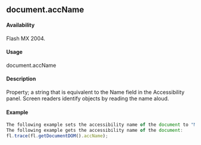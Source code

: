 ## document.accName

#### Availability

Flash MX 2004.

#### Usage

document.accName

#### Description

Property; a string that is equivalent to the Name field in the Accessibility panel. Screen readers identify objects by reading the name aloud.

#### Example

```javascript
The following example sets the accessibility name of the document to "Main Movie": fl.getDocumentDOM().accName = "Main Movie";
The following example gets the accessibility name of the document:
fl.trace(fl.getDocumentDOM().accName);

```